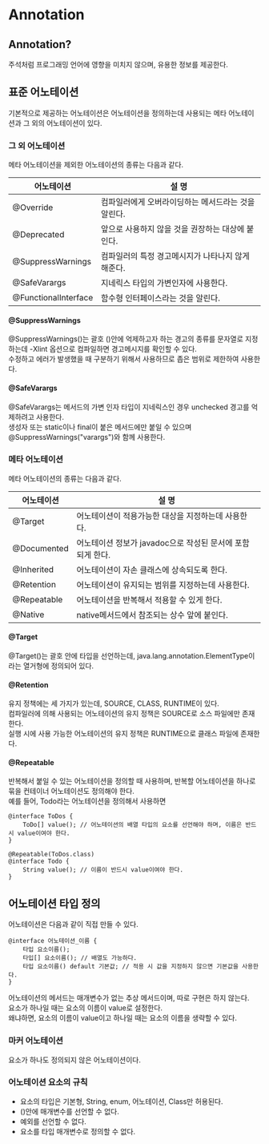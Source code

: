 # Annotation

## Annotation?
주석처럼 프로그래밍 언어에 영향을 미치지 않으며, 유용한 정보를 제공한다.   

## 표준 어노테이션
기본적으로 제공하는 어노테이션은 어노테이션을 정의하는데 사용되는 메타 어노테이션과 그 외의 어노테이션이 있다.   

### 그 외 어노테이션
메타 어노테이션을 제외한 어노테이션의 종류는 다음과 같다.   

| 어노테이션 | 설 명 |
| --- | --- |
| @Override | 컴파일러에게 오버라이딩하는 메서드라는 것을 알린다. |
| @Deprecated | 앞으로 사용하지 않을 것을 권장하는 대상에 붙인다. |
| @SuppressWarnings | 컴파일러의 특정 경고메시지가 나타나지 않게 해준다. |
| @SafeVarargs | 지네릭스 타입의 가변인자에 사용한다. |
| @FunctionalInterface | 함수형 인터페이스라는 것을 알린다. |

#### @SuppressWarnings
@SuppressWarnings()는 괄호 ()안에 억제하고자 하는 경고의 종류를 문자열로 지정하는데 -Xlint 옵션으로 컴파일하면 경고메시지를 확인할 수 있다.   
수정하고 에러가 발생했을 때 구분하기 위해서 사용하므로 좁은 범위로 제한하여 사용한다.   

#### @SafeVarargs
@SafeVarargs는 메서드의 가변 인자 타입이 지네릭스인 경우 unchecked 경고를 억제하려고 사용한다.   
생성자 또는 static이나 final이 붙은 메서드에만 붙일 수 있으며 @SuppressWarnings("varargs")와 함께 사용한다.   

### 메타 어노테이션
메타 어노테이션의 종류는 다음과 같다.   

| 어노테이션 | 설 명 |
| --- | --- |
| @Target | 어노테이션이 적용가능한 대상을 지정하는데 사용한다. |
| @Documented | 어노테이션 정보가 javadoc으로 작성된 문서에 포함되게 한다. |
| @Inherited | 어노테이션이 자손 클래스에 상속되도록 한다. |
| @Retention | 어노테이션이 유지되는 범위를 지정하는데 사용한다. |
| @Repeatable | 어노테이션을 반복해서 적용할 수 있게 한다. |
| @Native | native메서드에서 참조되는 상수 앞에 붙인다. |

#### @Target
@Target()는 괄호 안에 타입을 선언하는데, java.lang.annotation.ElementType이라는 열거형에 정의되어 있다.   

#### @Retention
유지 정책에는 세 가지가 있는데, SOURCE, CLASS, RUNTIME이 있다.   
컴파일러에 의해 사용되는 어노테이션의 유지 정책은 SOURCE로 소스 파일에만 존재한다.   
실행 시에 사용 가능한 어노테이션의 유지 정책은 RUNTIME으로 클래스 파일에 존재한다.   

#### @Repeatable
반복해서 붙일 수 있는 어노테이션을 정의할 때 사용하며, 반복할 어노테이션을 하나로 묶을 컨테이너 어노테이션도 정의해야 한다.   
예를 들어, Todo라는 어노테이션을 정의해서 사용하면   
```
@interface ToDos {   
    ToDo[] value(); // 어노테이션의 배열 타입의 요소를 선언해야 하며, 이름은 반드시 value이여야 한다.   
}   

@Repeatable(ToDos.class)   
@interface Todo {   
    String value(); // 이름이 반드시 value이여야 한다.   
}   
```

## 어노테이션 타입 정의
어노테이션은 다음과 같이 직접 만들 수 있다.   
```
@interface 어노테이션_이름 {   
    타입 요소이름();   
    타입[] 요소이름(); // 배열도 가능하다.   
    타입 요소이름() default 기본값; // 적용 시 값을 지정하지 않으면 기본값을 사용한다.    
}
```

어노테이션의 메서드는 매개변수가 없는 추상 메서드이며, 따로 구현은 하지 않는다.   
요소가 하나일 때는 요소의 이름이 value로 설정한다.   
왜냐하면, 요소의 이름이 value이고 하나일 때는 요소의 이름을 생략할 수 있다.   

### 마커 어노테이션
요소가 하나도 정의되지 않은 어노테이션이다.

### 어노테이션 요소의 규칙
* 요소의 타입은 기본형, String, enum, 어노테이션, Class만 허용된다.
* ()안에 매개변수를 선언할 수 없다.
* 예외를 선언할 수 없다.
* 요소를 타입 매개변수로 정의할 수 없다.
